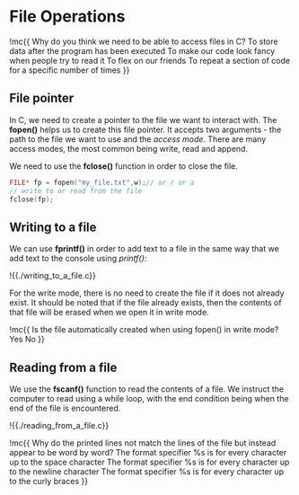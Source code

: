 # File Operations
!mc{{
Why do you think we need to be able to access files in C?
To store data after the program has been executed
To make our code look fancy when people try to read it
To flex on our friends
To repeat a section of code for a specific number of times
}}

## File pointer
In C, we need to create a pointer to the file we want to interact with. The **fopen()** helps us
to create this file pointer. It accepts two arguments -
the path to the file we want to use and the *access mode*. There are many access modes, the most common being write, read and append.

We need to use the **fclose()** function in order to close the file.

```c
FILE* fp = fopen("my_file.txt",w);// or r or a
// write to or read from the file
fclose(fp);
```

## Writing to a file
We can use **fprintf()** in order to add text to a file in the same way that we add text to the console using
*printf()*:

!{{./writing_to_a_file.c}}

For the write mode, there is no need to create the file if it does not already exist. It should be noted that if the file already exists, then the contents of that file will be erased when we open it in write mode.

!mc{{
Is the file automatically created when using fopen() in write mode?
Yes
No
}}

## Reading from a file
We use the **fscanf()** function to read the contents of a file. We instruct the computer to read using a while loop, with the end condition being when the end of the file is encountered.

!{{./reading_from_a_file.c}}

!mc{{
Why do the printed lines not match the lines of the file but instead appear to be word by word?
The format specifier %s is for every character up to the space character
The format specifier %s is for every character up to the newline character
The format specifier %s is for every character up to the curly braces
}}
